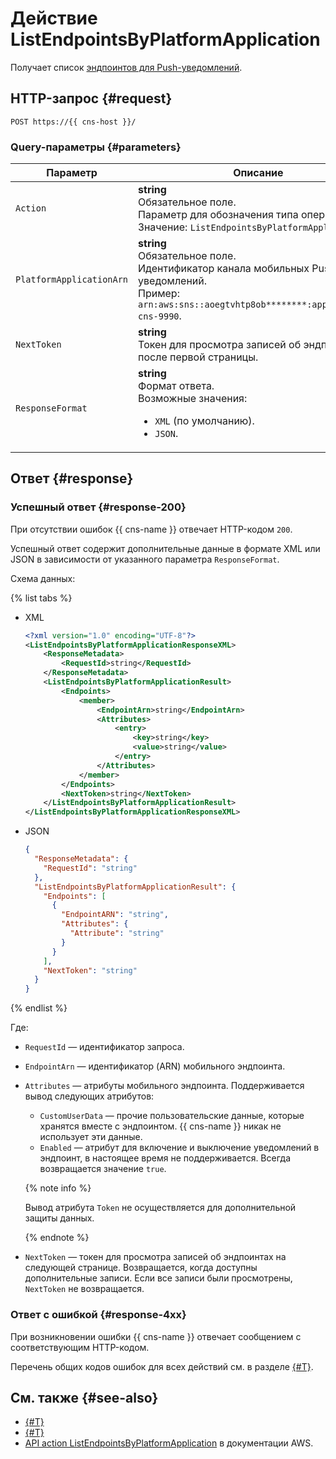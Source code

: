 # Действие ListEndpointsByPlatformApplication

Получает список [эндпоинтов для Push-уведомлений](../concepts/index.md#mobile-endpoints).

## HTTP-запрос {#request}

```http
POST https://{{ cns-host }}/
```

### Query-параметры {#parameters}

Параметр | Описание
--- | ---
`Action` | **string**<br/>Обязательное поле.<br/>Параметр для обозначения типа операции.<br/>Значение: `ListEndpointsByPlatformApplication`.
`PlatformApplicationArn` | **string**<br/>Обязательное поле.<br/>Идентификатор канала мобильных Push-уведомлений.<br/>Пример: `arn:aws:sns::aoegtvhtp8ob********:app/GCM/test-cns-9990`.
`NextToken` | **string**<br/>Токен для просмотра записей об эндпоинтах после первой страницы.
`ResponseFormat` | **string**<br/>Формат ответа.<br/>Возможные значения:<ul><li>`XML` (по умолчанию).</li><li>`JSON`.</li></ul>

## Ответ {#response}

### Успешный ответ {#response-200}

При отсутствии ошибок {{ cns-name }} отвечает HTTP-кодом `200`.

Успешный ответ содержит дополнительные данные в формате XML или JSON в зависимости от указанного параметра `ResponseFormat`.

Схема данных:

{% list tabs %}

- XML

  ```xml
  <?xml version="1.0" encoding="UTF-8"?>
  <ListEndpointsByPlatformApplicationResponseXML>
	  <ResponseMetadata>
		  <RequestId>string</RequestId>
	  </ResponseMetadata>
	  <ListEndpointsByPlatformApplicationResult>
		  <Endpoints>
			  <member>
				  <EndpointArn>string</EndpointArn>
				  <Attributes>
					  <entry>
						  <key>string</key>
						  <value>string</value>
					  </entry>
				  </Attributes>
			  </member>
		  </Endpoints>
		  <NextToken>string</NextToken>
	  </ListEndpointsByPlatformApplicationResult>
  </ListEndpointsByPlatformApplicationResponseXML>
  ```

- JSON

  ```json
  {
    "ResponseMetadata": {
      "RequestId": "string"
    },
    "ListEndpointsByPlatformApplicationResult": {
      "Endpoints": [
        {
          "EndpointARN": "string",
          "Attributes": {
            "Attribute": "string"
          }
        }
      ],
      "NextToken": "string"
    }
  }
  ```

{% endlist %}

Где:
* `RequestId` — идентификатор запроса.
* `EndpointArn` — идентификатор (ARN) мобильного эндпоинта.
* `Attributes` — атрибуты мобильного эндпоинта. Поддерживается вывод следующих атрибутов:
  * `CustomUserData` — прочие пользовательские данные, которые хранятся вместе с эндпоинтом. {{ cns-name }} никак не использует эти данные.
  * `Enabled` — атрибут для включение и выключение уведомлений в эндпоинт, в настоящее время не поддерживается. Всегда возвращается значение `true`.

  {% note info %}

  Вывод атрибута `Token` не осуществляется для дополнительной защиты данных.

  {% endnote %}
* `NextToken` — токен для просмотра записей об эндпоинтах на следующей странице. Возвращается, когда доступны дополнительные записи. Если все записи были просмотрены, `NextToken` не возвращается.

### Ответ с ошибкой {#response-4xx}

При возникновении ошибки {{ cns-name }} отвечает сообщением с соответствующим HTTP-кодом.

Перечень общих кодов ошибок для всех действий см. в разделе [{#T}](common-errors.md).

## См. также {#see-also}

* [{#T}](index.md)
* [{#T}](send-request.md)
* [API action ListEndpointsByPlatformApplication](https://docs.aws.amazon.com/sns/latest/api/API_ListEndpointsByPlatformApplication.html) в документации AWS.
